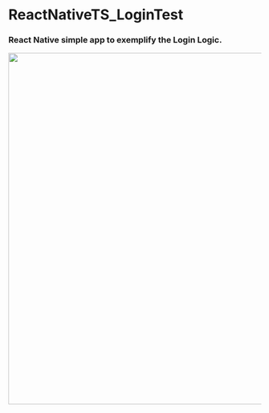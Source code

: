 # ReactNativeTS_LoginTest
<h3> React Native simple app to exemplify the Login Logic. </h2>

<div align="center">
<img src="[https://desblogada.files.wordpress.com/2021/05/kaka-cordovil-java-developer-2.gif](https://i.postimg.cc/7YPhtXhM/Imagem-do-Whats-App-de-2023-04-28-s-18-02-21.jpg)" width="700px" />
</div>
